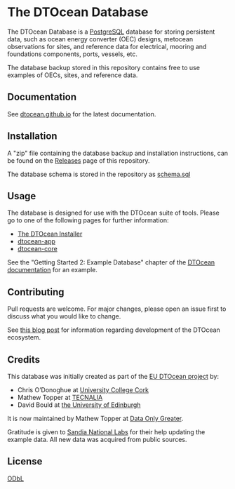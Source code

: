 # The DTOcean Database

The DTOcean Database is a [PostgreSQL](https://www.postgresql.org/) database
for storing persistent data, such as ocean energy converter (OEC) designs, 
metocean observations for sites, and reference data for electrical, mooring
and foundations components, ports, vessels, etc.

The database backup stored in this repository contains free to use examples of
OECs, sites, and reference data.

## Documentation

See [dtocean.github.io](https://dtocean.github.io/) for the latest
documentation.

## Installation

A "zip" file containing the database backup and installation instructions, can 
be found on the [Releases](
https://github.com/DTOcean/dtocean-database/releases) page of this repository.

The database schema is stored in the repository as [schema.sql](
https://raw.githubusercontent.com/DTOcean/dtocean-database/master/schema.sql)

## Usage

The database is designed for use with the DTOcean suite of tools. Please go to
one of the following pages for further information:

 * [The DTOcean Installer](https://github.com/DTOcean/dtocean)
 * [dtocean-app](https://github.com/DTOcean/dtocean-app)
 * [dtocean-core](https://github.com/DTOcean/dtocean)

See the "Getting Started 2: Example Database" chapter of the [DTOcean 
documentation](https://dtocean.github.io/) for an example.

## Contributing

Pull requests are welcome. For major changes, please open an issue first to
discuss what you would like to change.

See [this blog post](
https://www.dataonlygreater.com/latest/professional/2017/03/09/dtocean-development-change-management/)
for information regarding development of the DTOcean ecosystem.

## Credits

This database was initially created as part of the [EU DTOcean project](
https://www.dtoceanplus.eu/About-DTOceanPlus/History) by:

 * Chris O’Donoghue at [University College Cork](https://www.ucc.ie/)
 * Mathew Topper at [TECNALIA](https://www.tecnalia.com)
 * David Bould at [the University of Edinburgh](https://www.ed.ac.uk/)

It is now maintained by Mathew Topper at [Data Only Greater](
https://www.dataonlygreater.com/).

Gratitude is given to [Sandia National Labs](https://www.sandia.gov/) for their
help updating the example data. All new data was acquired from public sources.

## License

[ODbL](https://opendatacommons.org/licenses/odbl/)
